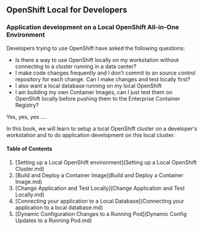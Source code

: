 ## OpenShift Local for Developers
### Application development on a Local OpenShift All-in-One Environment

Developers trying to use OpenShift have asked the following questions: 

* Is there a way to use OpenShift locally on my workstation without connecting to a cluster running in a data center? 
* I make code changes frequently and I don't commit to an source control repository for each change. Can I make changes and test locally first? 
* I also want a local database running on my local OpenShift 
* I am building my own Container Images, can I just test them on OpenShift locally before pushing them to the Enterprise Container Registry? 

Yes, yes, yes ....

In this book, we will learn to setup a local OpenShift cluster on a developer's workstation and to do application development on this local cluster.

#### Table of Contents
1. [Setting up a Local OpenShift environment](Setting up a Local OpenShift Cluster.md)
2. [Build and Deploy a Container Image](Build and Deploy a Container Image.md)
3. [Change Application and Test Locally](Change Application and Test Locally.md) 
4. [Connecting your application to a Local Database](Connecting your application to a local database.md)
5. [Dynamic Configuration Changes to a Running Pod](Dynamic Config Updates to a Running Pod.md)
